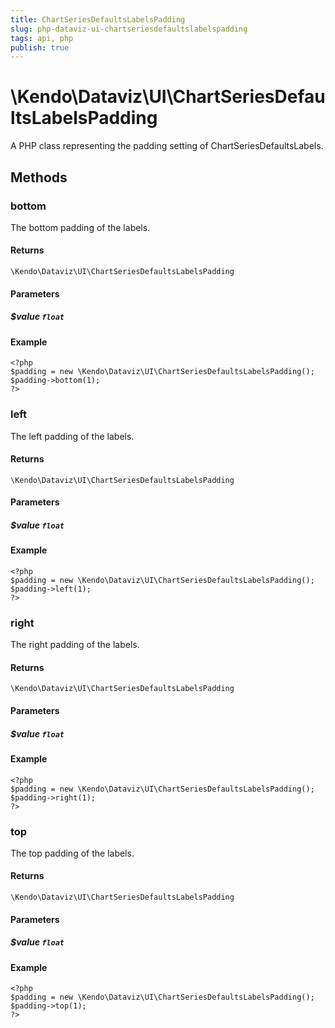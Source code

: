 ```yaml
---
title: ChartSeriesDefaultsLabelsPadding
slug: php-dataviz-ui-chartseriesdefaultslabelspadding
tags: api, php
publish: true
---
```


# \Kendo\Dataviz\UI\ChartSeriesDefaultsLabelsPadding

A PHP class representing the padding setting of ChartSeriesDefaultsLabels.


## Methods

### bottom
The bottom padding of the labels.

#### Returns
`\Kendo\Dataviz\UI\ChartSeriesDefaultsLabelsPadding`

#### Parameters

##### $value `float`



#### Example 
    <?php
    $padding = new \Kendo\Dataviz\UI\ChartSeriesDefaultsLabelsPadding();
    $padding->bottom(1);
    ?>

### left
The left padding of the labels.

#### Returns
`\Kendo\Dataviz\UI\ChartSeriesDefaultsLabelsPadding`

#### Parameters

##### $value `float`



#### Example 
    <?php
    $padding = new \Kendo\Dataviz\UI\ChartSeriesDefaultsLabelsPadding();
    $padding->left(1);
    ?>

### right
The right padding of the labels.

#### Returns
`\Kendo\Dataviz\UI\ChartSeriesDefaultsLabelsPadding`

#### Parameters

##### $value `float`



#### Example 
    <?php
    $padding = new \Kendo\Dataviz\UI\ChartSeriesDefaultsLabelsPadding();
    $padding->right(1);
    ?>

### top
The top padding of the labels.

#### Returns
`\Kendo\Dataviz\UI\ChartSeriesDefaultsLabelsPadding`

#### Parameters

##### $value `float`



#### Example 
    <?php
    $padding = new \Kendo\Dataviz\UI\ChartSeriesDefaultsLabelsPadding();
    $padding->top(1);
    ?>

 
